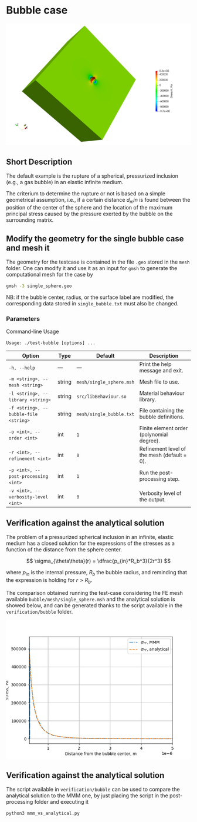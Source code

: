# Bubble case

![Bubble Case](../img/bubble/bubble.png)

## Short Description

The default example is the rupture of a spherical, pressurized inclusion (e.g., a gas bubble) in an elastic infinite medium.

The criterium to determine the rupture or not is based on a simple geometrical assumption, i.e., if a certain distance $d_min$ is found between the position of the center of the sphere and the location of the maximum principal stress caused by the pressure exerted by the bubble on the surrounding matrix.

## Modify the geometry for the single bubble case and mesh it

The geometry for the testcase is contained in the file `.geo` stored in the `mesh` folder. One can modify it and use it as an input for `gmsh` to generate the computational mesh for the case by 

```bash
gmsh -3 single_sphere.geo
```
NB: if the bubble center, radius, or the surface label are modified, the corresponding data stored in `single_bubble.txt` must also be changed.

### Parameters

Command-line Usage

```
Usage: ./test-bubble [options] ...
```


| Option                                | Type   | Default                  | Description                                 |
| ------------------------------------- | ------ | ------------------------ | ------------------------------------------- |
| `-h, --help`                          | —      | —                        | Print the help message and exit.            |
| `-m <string>, --mesh <string>`        | string | `mesh/single_sphere.msh` | Mesh file to use.                           |
| `-l <string>, --library <string>`     | string | `src/libBehaviour.so`    | Material behaviour library.                 |
| `-f <string>, --bubble-file <string>` | string | `mesh/single_bubble.txt` | File containing the bubble definitions.     |
| `-o <int>, --order <int>`             | int    | `1`                      | Finite element order (polynomial degree).   |
| `-r <int>, --refinement <int>`        | int    | `0`                      | Refinement level of the mesh (default = 0). |
| `-p <int>, --post-processing <int>`   | int    | `1`                      | Run the post-processing step.               |
| `-v <int>, --verbosity-level <int>`   | int    | `0`                      | Verbosity level of the output.              |


## Verification against the analytical solution

The problem of a pressurized spherical inclusion in an infinite, elastic medium has a closed solution for the expressions of the stresses as a function of the distance from the sphere center. 

$$
\sigma_{\theta\theta}(r) = \dfrac{p_{in}*R_b^3}{2r^3}
$$

where $p_{in}$ is the internal pressure, $R_b$ the bubble radius, and reminding that the expression is holding for $r>R_b$.

The comparison obtained running the test-case considering the FE mesh available `bubble/mesh/single_sphere.msh` and the analytical solution is showed below, and can be generated thanks to the script available in the `verification/bubble` folder.

![Bubble Case](/img/bubble/comparison_analytical_mmm.png)


## Verification against the analytical solution

The script available in `verification/bubble` can be used to compare the analytical solution to the MMM one, by just placing the script in the post-processing folder and executing it 

```bash
python3 mmm_vs_analytical.py 
```
